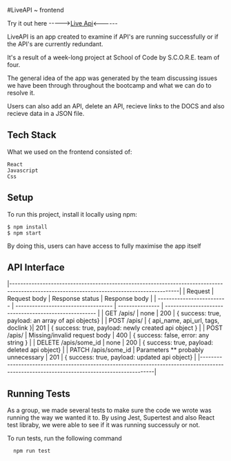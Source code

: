 #LiveAPI ~ frontend

Try it out here ----->[Live Api](https://live-api.netlify.app/)<------

LiveAPI is an app created to examine if API's are running successfully or if the API's are currently redundant. 

It's a result of a week-long project at School of Code by S.C.O.R.E. team of four.

The general idea of the app was generated by the team discussing issues we have been through throughout the bootcamp and what we can do to resolve it. 

Users can also add an API, delete an API, recieve links to the DOCS and also recieve data in a JSON file.
## Tech Stack 
What we used on the frontend consisted of:
```
React
Javascript
Css
```




## Setup
To run this project, install it locally using npm:

```
$ npm install
$ npm start
```
By doing this, users can have access to fully maximise the app itself
## API Interface



|-------------------------------------------------------------------------------------------------------------------------------------------|
| Request                   | Request body                        | Response status | Response body                                         |
| ------------------------- | ----------------------------------- | --------------- | ----------------------------------------------------- |
| GET /apis/                | none                                | 200             | { success: true, payload: an array of api objects}    | 
| POST /apis/               | { api_name, api_url, tags, doclink }| 201             | { success: true, payload: newly created api object }  | 
| POST /apis/               | Missing/invalid request body        | 400             | { success: false, error: any string }                 | 
| DELETE /apis/some_id      | none                                | 200             | { success: true, payload: deleted api object}         |
| PATCH /apis/some_id       | Parameters ** probably unnecessary  | 201             | { success: true, payload: updated api object}         |
|-------------------------------------------------------------------------------------------------------------------------------------------|


## Running Tests

As a group, we made several tests to make sure the code we wrote was running the way we wanted it to. By using Jest, Supertest and also React test libraby, we were able to see if it was running successuly or not.

To run tests, run the following command

```bash
  npm run test
```


